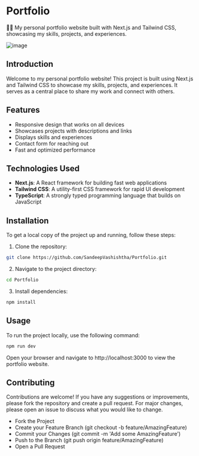 # Portfolio

👨‍💻 My personal portfolio website built with Next.js and Tailwind CSS, showcasing my skills, projects, and experiences.

![image](https://github.com/user-attachments/assets/ea99202b-d9fa-4f08-80a1-94dbd4be23b6)


## Introduction

Welcome to my personal portfolio website! This project is built using Next.js and Tailwind CSS to showcase my skills, projects, and experiences. It serves as a central place to share my work and connect with others.

## Features

- Responsive design that works on all devices
- Showcases projects with descriptions and links
- Displays skills and experiences
- Contact form for reaching out
- Fast and optimized performance

## Technologies Used

- **Next.js**: A React framework for building fast web applications
- **Tailwind CSS**: A utility-first CSS framework for rapid UI development
- **TypeScript**: A strongly typed programming language that builds on JavaScript

## Installation

To get a local copy of the project up and running, follow these steps:

1. Clone the repository:

```bash
git clone https://github.com/SandeepVashishtha/Portfolio.git
```

2. Navigate to the project directory:

```bash
cd Portfolio
```

3. Install dependencies:

```bash
npm install
```

## Usage

To run the project locally, use the following command:

```bash
npm run dev
```

Open your browser and navigate to http://localhost:3000 to view the portfolio website.

## Contributing

Contributions are welcome! If you have any suggestions or improvements, please fork the repository and create a pull request. For major changes, please open an issue to discuss what you would like to change.

- Fork the Project
- Create your Feature Branch (git checkout -b feature/AmazingFeature)
- Commit your Changes (git commit -m 'Add some AmazingFeature')
- Push to the Branch (git push origin feature/AmazingFeature)
- Open a Pull Request
